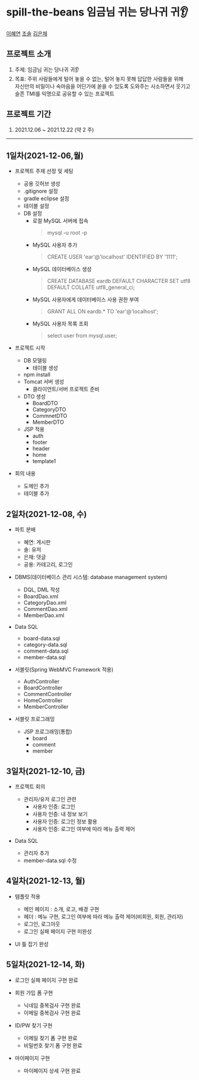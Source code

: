 # spill-the-beans 임금님 귀는 당나귀 귀👂

[이혜연](https://github.com/lee-hyeyeon)
[조솔](https://github.com/jo-sol)
[김은채](https://github.com/Kimeunchaee)
</br>

## 프로젝트 소개
1. 주제: 임금님 귀는 당나귀 귀👂</br>
2. 목표: 주위 사람들에게 털어 놓을 수 없는, 털어 놓지 못해 답답한 사람들을 위해</br>
자신만의 비밀이나 속마음을 어딘가에 쏟을 수 있도록 도와주는 사소하면서 웃기고 슬픈 TMI를 익명으로 공유할 수 있는 프로젝트</br>

## 프로젝트 기간
1. 2021.12.06 ~ 2021.12.22 (약 2 주)

----------------------------------------------------------------------------------------------------

## 1일차(2021-12-06,월)
- 프로젝트 주제 선정 및 세팅
	- 공용 깃허브 생성
    - .gitignore 설정
    - gradle eclipse 설정
    - 테이블 설정
    - DB 설정
        - 로컬 MySQL 서버에 접속
            > mysql -u root -p
        - MySQL 사용자 추가
            > CREATE USER 'ear'@'localhost' IDENTIFIED BY '1111';
        - MySQL 데이터베이스 생성
            > CREATE DATABASE eardb
              DEFAULT CHARACTER SET utf8
              DEFAULT COLLATE utf8_general_ci;
        - MySQL 사용자에게 데이터베이스 사용 권한 부여
            > GRANT ALL ON eardb.* TO 'ear'@'localhost';
        - MySQL 사용자 목록 조회
            > select user from mysql.user;

- 프로젝트 시작
    - DB 모델링
        - 테이블 생성
    - npm install
    - Tomcat 서버 생성
        - 클라이언트/서버 프로젝트 준비
    - DTO 생성
        - BoardDTO
        - CategoryDTO
        - CommnetDTO
        - MemberDTO
    - JSP 적용
        - auth
        - footer
        - header
        - home
        - template1

- 회의 내용
    - 도메인 추가
    - 테이블 추가

## 2일차(2021-12-08, 수)
- 파트 분배
    - 혜연: 게시판
    - 솔: 유저
    - 은채: 댓글
    - 공용: 카테고리, 로그인

- DBMS(데이터베이스 관리 시스템: database management system)
    - DQL, DML 작성
    - BoardDao.xml
    - CategoryDao.xml
    - CommentDao.xml
    - MemberDao.xml

- Data SQL
    - board-data.sql
    - category-data.sql
    - comment-data.sql
    - member-data.sql

- 서블릿(Spring WebMVC Framework 적용)
    - AuthController
    - BoardController
    - CommentController
    - HomeController
    - MemberController

- 서블릿 프로그래밍
    - JSP 프로그래밍(통합)
        - board
        - comment
        - member

## 3일차(2021-12-10, 금)
- 프로젝트 회의
    - 관리자/유저 로그인 관련
        - 사용자 인증: 로그인
        - 사용자 인증: 내 정보 보기
        - 사용자 인증: 로그인 정보 활용
        - 사용자 인증: 로그인 여부에 따라 메뉴 출력 제어

- Data SQL
    - 관리자 추가
    - member-data.sql 수정

## 4일차(2021-12-13, 월)
- 템플릿 적용
    - 메인 페이지 : 소개, 로고, 배경 구현
    - 헤더 : 메뉴 구현, 로그인 여부에 따라 메뉴 출력 제어(비회원, 회원, 관리자)
    - 로그인, 로그아웃
    - 로그인 실패 페이지 구현 미완성

- UI 틀 잡기 완성

## 5일차(2021-12-14, 화)
- 로그인 실패 페이지 구현 완료

- 회원 가입 폼 구현
    - 닉네임 중복검사 구현 완료
    - 이메일 중복검사 구현 완료

- ID/PW 찾기 구현
    - 이메일 찾기 폼 구현 완료
    - 비밀번호 찾기 폼 구현 완료

- 마이페이지 구현
    - 마이페이지 상세 구현 완료